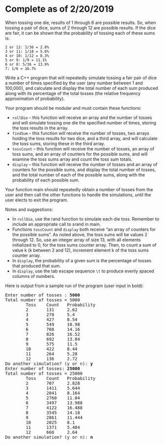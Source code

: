 Complete as of 2/20/2019
===

When tossing one die, results of 1 through 6 are possible results. So, when tossing a pair of dice, sums of 2 through 12 are possible results. If the dice are fair, it can be shown that the probability of tossing each of these sums is:

	2 or 12: 1/36 = 2.8%
	3 or 11: 1/18 = 5.6%
	4 or 10: 1/12 = 8.3%
	5 or 9: 1/9 = 11.1%
	6 or 8: 5/36 = 13.9%
	7: 1/6 = 16.7% 

Write a C++ program that will repeatedly simulate tossing a fair pair of dice a number of times specified by the user (any number between 1 and 100,000), and calculate and display the total number of each sum produced along with its percentage of the total tosses (the relative frequency approximation of probability). 

Your program should be modular and must contain these functions:

- `rollDie` – this function will receive an array and the number of tosses and will simulate tossing one die the specified number of times, storing the toss results in the array. 
- `findSum` – this function will receive the number of tosses, two arrays holding the toss results for two dice, and a third array, and will calculate the toss sums, storing these in the third array.
- `tossCount` – this function will receive the number of tosses, an array of toss sums, and an array of counters for the possible sums, and will examine the toss sums array and count the toss sum totals. 
- `display` – this function will receive the number of tosses and an array of counters for the possible sums, and display the total number of tosses, and the total number of each of the possible sums, along with the probability of each possible sum.


Your function main should repeatedly obtain a number of tosses from the user and then call the other functions to handle the simulations, until the user elects to exit the program.

Notes and suggestions:

- In `rollDie`, use the rand function to simulate each die toss. Remember to include an appropriate  call to srand in main.
- Functions `tossCount` and `display` both receive “an array of counters for the possible sums”. As noted above, the toss sums will be values 2 through 12. So, use an integer array of size 13, with all elements initialized to 0, for the toss sums counter array. Then, to count a sum of value k (k between 2 and 12), increment element k of the toss sums counter array.
- In `display`, the probability of a given sum is the percentage of tosses that produced that sum.
- In `display`, use the tab escape sequence `\t`  to produce evenly spaced columns of numbers.

Here is output from a sample run of the program (user input in bold):

<pre>Enter number of tosses : <b>5000</b>
Total number of tosses = 5000
        Toss    Count   Probability
        2       131     2.62
        3       270     5.4
        4       427     8.54
        5       549     10.98
        6       708     14.16
        7       826     16.52
        8       692     13.84
        9       575     11.5
        10      422     8.44
        11      264     5.28
        12      136     2.72
Do another simulation? (y or n): <b>y</b>
Enter number of tosses: <b>25000</b>
Total number of tosses = 25000
        Toss    Count   Probability
        2       707     2.828
        3       1411    5.644
        4       2041    8.164
        5       2760    11.04
        6       3497    13.988
        7       4122    16.488
        8       3545    14.18
        9       2861    11.444
        10      2025    8.1
        11      1371    5.484
        12      660     2.64
Do another simulation? (y or n): <b>n</b></pre>